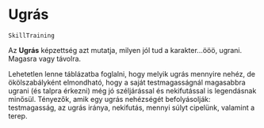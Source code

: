 # Ugrás

`SkillTraining`

Az **Ugrás** képzettség azt mutatja, milyen jól tud a karakter...ööö, ugrani. Magasra vagy távolra.

Lehetetlen lenne táblázatba foglalni, hogy melyik ugrás mennyire nehéz, de ökölszabályként elmondható, hogy a saját testmagasságnál magasabbra ugrani (és talpra érkezni) még jó széljárással és nekifutással is legendásnak minősül. Tényezők, amik egy ugrás nehézségét befolyásolják: testmagasság, az ugrás iránya, nekifutás, mennyi súlyt cipelünk, valamint a terep.